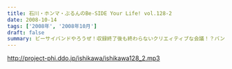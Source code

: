 ```yaml
---
title: 石川・ホンマ・ぶるんのBe-SIDE Your Life! vol.128-2
date: 2008-10-14
tags: ['2008年', '2008年10月']
draft: false
summary: ビーサイバンドやろうぜ！収録終了後も終わらないクリエィティブな会議！？バンドコンセプトからツアー周りまでアイデアが止まらない！NAMAE
---
```


http://project-phi.ddo.jp/ishikawa/ishikawa128_2.mp3
